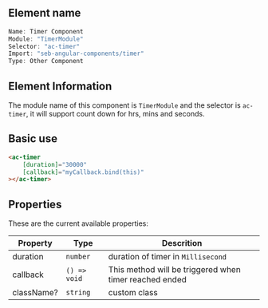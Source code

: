 ## Element name
```javascript
Name: Timer Component
Module: "TimerModule"
Selector: "ac-timer"
Import: "seb-angular-components/timer"
Type: Other Component
```

## Element Information 
The module name of this component is `TimerModule` and the selector is `ac-timer`, it will support count down for hrs, mins and seconds.

## Basic use
```html
<ac-timer
    [duration]="30000"
    [callback]="myCallback.bind(this)"
></ac-timer>
```

## Properties
These are the current available properties:

| Property   | Type                   | Descrition                                                       |
| ---------- | ---------------------- | ---------------------------------------------------------------- |
| duration   | `number`               | duration of timer in `Millisecond`                               |
| callback   | `() => void`           | This method will be triggered when timer reached ended           |
| className? | `string`               | custom class                                                     |

